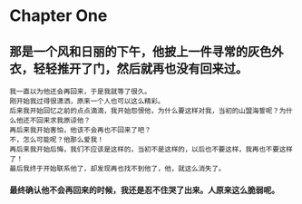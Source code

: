 # Chapter One

##    那是一个风和日丽的下午，他披上一件寻常的灰色外衣，轻轻推开了门，然后就再也没有回来过。
    我一直以为他还会再回来，于是我就等了很久。
    刚开始我过得很潇洒，原来一个人也可以这么精彩。
    后来我开始回忆之前的点点滴滴，我开始怨恨他，为什么要这样对我，当初的山盟海誓呢？为什么他还不回来求我原谅他？
    再后来我开始害怕，他该不会再也不回来了吧？
    不，怎么可能呢？他那么爱我！
    再后来我开始后悔，我们不应该是这样的，当初不是这样的，以后也不要这样，我再也不要这样了！
    最后我终于开始联系他了，却发现再也找不到他了，他，就这么消失了。
####    最终确认他不会再回来的时候，我还是忍不住哭了出来。人原来这么脆弱呢。

